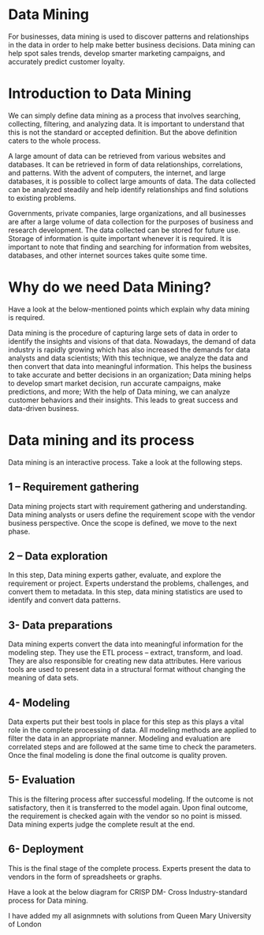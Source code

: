 # Data Mining
For businesses, data mining is used to discover patterns and relationships in the data in order to help make better business decisions. Data mining can help spot sales trends, develop smarter marketing campaigns, and accurately predict customer loyalty.

# Introduction to Data Mining
We can simply define data mining as a process that involves searching, collecting, filtering, and analyzing data. It is important to understand that this is not the standard or accepted definition. But the above definition caters to the whole process.

A large amount of data can be retrieved from various websites and databases. It can be retrieved in form of data relationships, correlations, and patterns. With the advent of computers, the internet, and large databases, it is possible to collect large amounts of data. The data collected can be analyzed steadily and help identify relationships and find solutions to existing problems.

Governments, private companies, large organizations, and all businesses are after a large volume of data collection for the purposes of business and research development. The data collected can be stored for future use. Storage of information is quite important whenever it is required. It is important to note that finding and searching for information from websites, databases, and other internet sources takes quite some time.

# Why do we need Data Mining?
Have a look at the below-mentioned points which explain why data mining is required.

Data mining is the procedure of capturing large sets of data in order to identify the insights and visions of that data. Nowadays, the demand of data industry is rapidly growing which has also increased the demands for data analysts and data scientists;
With this technique, we analyze the data and then convert that data into meaningful information. This helps the business to take accurate and better decisions in an organization;
Data mining helps to develop smart market decision, run accurate campaigns, make predictions, and more;
With the help of Data mining, we can analyze customer behaviors and their insights. This leads to great success and data-driven business.

# Data mining and its process
Data mining is an interactive process. Take a look at the following steps.

## 1 – Requirement gathering
Data mining projects start with requirement gathering and understanding. Data mining analysts or users define the requirement scope with the vendor business perspective. Once the scope is defined, we move to the next phase.

## 2 – Data exploration
In this step, Data mining experts gather, evaluate, and explore the requirement or project. Experts understand the problems, challenges, and convert them to metadata. In this step, data mining statistics are used to identify and convert data patterns.

## 3- Data preparations
Data mining experts convert the data into meaningful information for the modeling step. They use the ETL process – extract, transform, and load. They are also responsible for creating new data attributes. Here various tools are used to present data in a structural format without changing the meaning of data sets.

## 4- Modeling
Data experts put their best tools in place for this step as this plays a vital role in the complete processing of data. All modeling methods are applied to filter the data in an appropriate manner. Modeling and evaluation are correlated steps and are followed at the same time to check the parameters. Once the final modeling is done the final outcome is quality proven.

## 5- Evaluation
This is the filtering process after successful modeling. If the outcome is not satisfactory, then it is transferred to the model again. Upon final outcome, the requirement is checked again with the vendor so no point is missed. Data mining experts judge the complete result at the end.

## 6- Deployment
This is the final stage of the complete process. Experts present the data to vendors in the form of spreadsheets or graphs.

Have a look at the below diagram for CRISP DM- Cross Industry-standard process for Data mining.

I have added my all asignmnets with solutions from Queen Mary University of London
